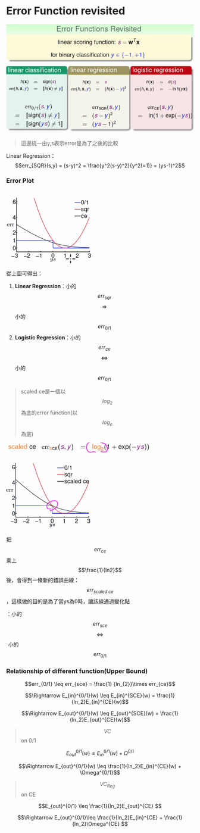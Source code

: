 # Error Function revisited

![](/assets/fchewcwhe9fwe213.png)

> 這邊統一由y,s表示error是為了之後的比較

Linear Regression：$$err_{SQR}(s,y) = (s-y)^2 = \frac{y^2(s-y)^2}{y^2(=1)} = (ys-1)^2$$

### Error Plot

![](/assets/fj3289fj39j2234324fffft.png)

從上圖可得出：

1. **Linear Regression**：小的$$err_{sqr}$$ $$\Rightarrow$$ 小的 $$err_{0/1}$$
2. **Logistic Regression**：小的$$err_{ce}$$ $$\Leftrightarrow$$ 小的 $$err_{0/1}$$

> scaled ce是一個以$$log_2$$為底的error function\(以$$log_{e}$$為底\)

![](/assets/xxmxwoi83894r1.png)

![](/assets/jasodj4309jf3042t.png)

把$$err_{ce}$$乘上$$\frac{1}{ln2}$$後，會得到一條新的錯誤曲線：$$err_{scaled\ ce}$$，這樣做的目的是為了當ys為0時，讓該線通過變化點

：小的$$err_{sce} $$ $$\Leftrightarrow$$  小的$$err_{0/1}$$

### Relationship of different function\(Upper Bound\)

$$err_{0/1} \leq err_{sce} = \frac{1} {ln_{2}}\times 
 err_{ce}$$

$$\Rightarrow E_{in}^{0/1}(w) \leq E_{in}^{SCE}(w) = \frac{1}{ln_2}E_{in}^{CE}(w)$$

$$\Rightarrow E_{out}^{0/1}(w) \leq E_{out}^{SCE}(w) = \frac{1}{ln_2}E_{out}^{CE}(w)$$

> $$VC$$ on 0/1

$$E_{out}^{0/1}(w) \leq E_{in}^{0/1}(w) + \Omega^{0/1}$$

$$\Rightarrow E_{out}^{0/1}(w) \leq \frac{1}{ln_2}E_{in}^{CE}(w) + \Omega^{0/1}$$

> $$VC_{Reg}$$ on CE

$$E_{out}^{0/1} \leq \frac{1}{ln_2}E_{out}^{CE} $$

$$\Rightarrow E_{out}^{0/1}\leq \frac{1}{ln_2}E_{in}^{CE} + \frac{1}{ln_2}\Omega^{CE} $$

